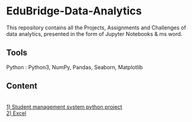  
<html>
  <head>
     <h1>EduBridge-Data-Analytics</h1>
  </head>
  <body>
     This repository contains all the Projects, Assignments and Challenges of data analytics, presented in the form of Jupyter Notebooks & ms word.
  <body/>
  <head>
     <h2>Tools</h2>
  </head>
  <body>
     Python : Python3, NumPy, Pandas, Seaborn, Matplotlib
  <body/>
  <head>
   <h2>Content</h2>
  </head
  <body>
    <a href="https://github.com/Prasannaec26/EduBridge-Data-Analytics/blob/main/Projects/Student%20management%20system%20python%20project.ipynb"> <br />1) Student management system python project </a>
    <a href="https://github.com/Prasannaec26/EduBridge-Data-Analytics/blob/main/Projects/Project%20-%201.xlsx"> <br />2) Excel </a>
  </body>
</html>
    
